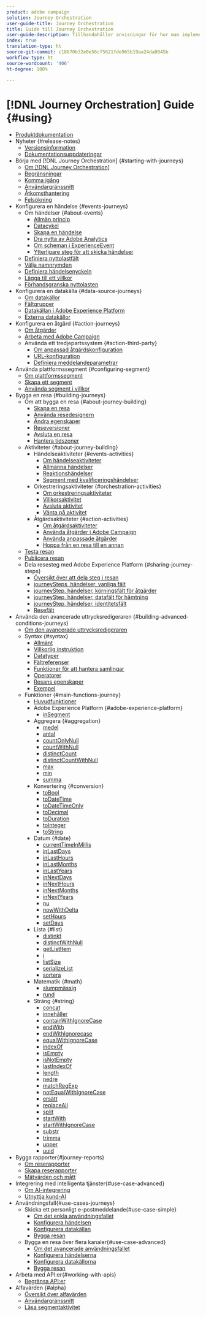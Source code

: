 ```yaml
---
product: adobe campaign
solution: Journey Orchestration
user-guide-title: Journey Orchestration
title: Guide till Journey Orchestration
user-guide-description: Tillhandahåller anvisningar för hur man implementerar och bygger resor.
index: true
translation-type: ht
source-git-commit: c18670b32e0e56cf5621fde965b19aa24da8045b
workflow-type: ht
source-wordcount: '406'
ht-degree: 100%

---
```



# [!DNL Journey Orchestration] Guide {#using}

+ [Produktdokumentation](journey-orchestration-home.md)
+ Nyheter {#release-notes}
   + [Versionsinformation](using/release-notes/release-notes.md)
   + [Dokumentationsuppdateringar](using/release-notes/documentation-updates.md)
+ Börja med [!DNL Journey Orchestration] {#starting-with-journeys}
   + [Om [!DNL Journey Orchestration]](using/about/about-journey-orchestration.md)
   + [Begränsningar](using/about/limitations.md)
   + [Komma igång](using/about/get-started.md)
   + [Användargränssnitt](using/about/user-interface.md)
   + [Åtkomsthantering](using/about/access-management.md)
   + [Felsökning](using/about/troubleshooting.md)
+ Konfigurera en händelse {#events-journeys}
   + Om händelser {#about-events}
      + [Allmän princip](using/event/about-events.md)
      + [Datacykel](using/event/about-data-cycle.md)
      + [Skapa en händelse](using/event/about-creating.md)
      + [Dra nytta av Adobe Analytics](using/event/about-analytics.md)
      + [Om scheman i ExperienceEvent](using/event/experience-event-schema.md)
      + [Ytterligare steg för att skicka händelser](using/event/additional-steps-to-send-events-to-journey-orchestration.md)
   + [Definiera nyttolastfält](using/event/defining-the-payload-fields.md)
   + [Välja namnrymden](using/event/selecting-the-namespace.md)
   + [Definiera händelsenyckeln](using/event/defining-the-event-key.md)
   + [Lägga till ett villkor](using/event/adding-a-condition.md)
   + [Förhandsgranska nyttolasten](using/event/previewing-the-payload.md)
+ Konfigurera en datakälla {#data-source-journeys}
   + [Om datakällor](using/datasource/about-data-sources.md)
   + [Fältgrupper](using/datasource/field-groups.md)
   + [Datakällan i Adobe Experience Platform](using/datasource/adobe-experience-platform-data-source.md)
   + [Externa datakällor](using/datasource/external-data-sources.md)
+ Konfigurera en åtgärd {#action-journeys}
   + [Om åtgärder](using/action/action.md)
   + [Arbeta med Adobe Campaign](using/action/working-with-adobe-campaign.md)
   + Använda ett tredjepartssystem {#action-third-party}
      + [Om anpassad åtgärdskonfiguration](using/action/about-custom-action-configuration.md)
      + [URL-konfiguration](using/action/url-configuration.md)
      + [Definiera meddelandeparametrar](using/action/defining-the-message-parameters.md)
+ Använda plattformssegment {#configuring-segment}
   + [Om plattformssegment](using/segment/about-segments.md)
   + [Skapa ett segment](using/segment/creating-a-segment.md)
   + [Använda segment i villkor](using/segment/using-a-segment.md)
+ Bygga en resa {#building-journeys}
   + Om att bygga en resa {#about-journey-building}
      + [Skapa en resa](using/building-journeys/journey.md)
      + [Använda resedesignern](using/building-journeys/using-the-journey-designer.md)
      + [Ändra egenskaper](using/building-journeys/changing-properties.md)
      + [Reseversioner](using/building-journeys/journey-versions.md)
      + [Avsluta en resa](using/building-journeys/terminating-a-journey.md)
      + [Hantera tidszoner](using/building-journeys/timezone-management.md)
   + Aktiviteter {#about-journey-building}
      + Händelseaktiviteter {#events-activities}
         + [Om händelseaktiviteter](using/building-journeys/event-activities.md)
         + [Allmänna händelser](using/building-journeys/general-events.md)
         + [Reaktionshändelser](using/building-journeys/reaction-events.md)
         + [Segment med kvalificeringshändelser](using/building-journeys/segment-qualification-events.md)
      + Orkestreringsaktiviteter {#orchestration-activities}
         + [Om orkestreringsaktiviteter](using/building-journeys/about-orchestration-activities.md)
         + [Villkorsaktivitet](using/building-journeys/condition-activity.md)
         + [Avsluta aktivitet](using/building-journeys/end-activity.md)
         + [Vänta på aktivitet](using/building-journeys/wait-activity.md)
      + Åtgärdsaktiviteter {#action-activities}
         + [Om åtgärdsaktiviteter](using/building-journeys/about-action-activities.md)
         + [Använda åtgärder i Adobe Campaign](using/building-journeys/using-adobe-campaign-actions.md)
         + [Använda anpassade åtgärder](using/building-journeys/using-custom-actions.md)
         + [Hoppa från en resa till en annan](using/building-journeys/jump.md)
   + [Testa resan](using/building-journeys/testing-the-journey.md)
   + [Publicera resan](using/building-journeys/publishing-the-journey.md)
   + Dela resesteg med Adobe Experience Platform {#sharing-journey-steps}
      + [Översikt över att dela steg i resan](using/building-journeys/sharing-overview.md)
      + [journeySteps, händelser, vanliga fält](using/building-journeys/sharing-common-fields.md)
      + [journeyStep, händelser, körningsfält för åtgärder](using/building-journeys/sharing-execution-fields.md)
      + [journeyStep, händelser, datafält för hämtning](using/building-journeys/sharing-fetch-fields.md)
      + [journeyStep, händelser, identitetsfält](using/building-journeys/sharing-identity-fields.md)
      + [Resefält](using/building-journeys/sharing-journey-fields.md)
+ Använda den avancerade uttrycksredigeraren {#building-advanced-conditions-journeys}
   + [Om den avancerade uttrycksredigeraren](using/expression/expressionadvanced.md)
   + Syntax {#syntax}
      + [Allmänt](using/expression/generalities.md)
      + [Villkorlig instruktion](using/expression/conditional-instruction.md)
      + [Datatyper](using/expression/data-types.md)
      + [Fältreferenser](using/expression/field-references.md)
      + [Funktioner för att hantera samlingar](using/expression/collection-management-functions.md)
      + [Operatorer](using/expression/operators.md)
      + [Resans egenskaper](using/expression/journey-properties.md)
      + [Exempel](using/expression/advanced-editor-use-cases.md)
   + Funktioner {#main-functions-journey}
      + [Huvudfunktioner](using/expression/functions.md)
      + Adobe Experience Platform {#adobe-experience-platform}
         + [inSegment](using/functions/functioninsegment.md)
      + Aggregera {#aggregation}
         + [medel](using/functions/functionavg.md)
         + [antal](using/functions/functioncount.md)
         + [countOnlyNull](using/functions/functioncountonlynull.md)
         + [countWithNull](using/functions/functioncountwithnull.md)
         + [distinctCount](using/functions/functiondistinctcount.md)
         + [distinctCountWithNull](using/functions/functiondistinctcountwithnull.md)
         + [max](using/functions/functionmax.md)
         + [min](using/functions/functionmin.md)
         + [summa](using/functions/functionsum.md)
      + Konvertering {#conversion}
         + [toBool](using/functions/functiontobool.md)
         + [toDateTime](using/functions/functiontodatetime.md)
         + [toDateTimeOnly](using/functions/functiontodatetimeonly.md)
         + [toDecimal](using/functions/functiontodecimal.md)
         + [toDuration](using/functions/functiontoduration.md)
         + [toInteger](using/functions/functiontointeger.md)
         + [toString](using/functions/functiontostring.md)
      + Datum {#date}
         + [currentTime&#x200B;InMillis](using/functions/functioncurrenttimeinmillis.md)
         + [inLastDays](using/functions/functioninlastdays.md)
         + [inLastHours](using/functions/functioninlasthours.md)
         + [inLastMonths](using/functions/functioninlastmonths.md)
         + [inLastYears](using/functions/functioninlastyears.md)
         + [inNextDays](using/functions/functioninnextdays.md)
         + [inNextHours](using/functions/functioninnexthours.md)
         + [inNextMonths](using/functions/functioninnextmonths.md)
         + [inNextYears](using/functions/functioninnextyears.md)
         + [nu](using/functions/functionnow.md)
         + [nowWithDelta](using/functions/functionnowwithdelta.md)
         + [setHours](using/functions/functionsethours.md)
         + [setDays](using/functions/functionsetdays.md)
      + Lista {#list}
         + [distinkt](using/functions/functiondistinct.md)
         + [distinctWithNull](using/functions/functiondistinctwithnull.md)
         + [getListItem](using/functions/functiongetlistitem.md)
         + [i](using/functions/functionin.md)
         + [listSize](using/functions/functionlistsize.md)
         + [serializeList](using/functions/functionserializelist.md)
         + [sortera](using/functions/functionsort.md)
      + Matematik {#math}
         + [slumpmässig](using/functions/functionrandom.md)
         + [rund](using/functions/functionround.md)
      + Sträng {#string}
         + [concat](using/functions/functionconcat.md)
         + [innehåller](using/functions/functioncontain.md)
         + [containWithIgnoreCase](using/functions/functioncontainwithignorecase.md)
         + [endWith](using/functions/functionendwith.md)
         + [endWithIgnorecase](using/functions/functionendwithignorecase.md)
         + [equalWithIgnoreCase](using/functions/functionequalignorecase.md)
         + [indexOf](using/functions/functionindexof.md)
         + [isEmpty](using/functions/functionisempty.md)
         + [isNotEmpty](using/functions/functionisnotempty.md)
         + [lastIndexOf](using/functions/functionlastindexof.md)
         + [length](using/functions/functionlength.md)
         + [nedre](using/functions/functionlower.md)
         + [matchRegExp](using/functions/functionmatchregexp.md)
         + [notEqualWithIgnoreCase](using/functions/functionnotequalignorecase.md)
         + [ersätt](using/functions/functionreplace.md)
         + [replaceAll](using/functions/functionreplaceall.md)
         + [split](using/functions/functionsplit.md)
         + [startWith](using/functions/functionstartwith.md)
         + [startWithIgnoreCase](using/functions/functionstartwithignorecase.md)
         + [substr](using/functions/functionsubstr.md)
         + [trimma](using/functions/functiontrim.md)
         + [upper](using/functions/functionupper.md)
         + [uuid](using/functions/functionuuid.md)
+ Bygga rapporter{#journey-reports}
   + [Om reserapporter](using/reporting/about-journey-reports.md)
   + [Skapa reserapporter](using/reporting/creating-your-journey-reports.md)
   + [Mätvärden och mått](using/reporting/metrics-and-dimensions.md)
+ Integrering med intelligenta tjänster{#use-case-advanced}
   + [Om AI-integrering](using/ai-services/ai-services-overview.md)
   + [Utnyttja kund-AI](using/ai-services/leveraging-customer-ai.md)
+ Användningsfall{#use-cases-journeys}
   + Skicka ett personligt e-postmeddelande{#use-case-simple}
      + [Om det enkla användningsfallet](using/usecase/about-the-simple-use-case.md)
      + [Konfigurera händelsen](using/usecase/configuring-the-event.md)
      + [Konfigurera datakällan](using/usecase/configuring-the-data-source.md)
      + [Bygga resan](using/usecase/simple-uc-building-the-journey.md)
   + Bygga en resa över flera kanaler{#use-case-advanced}
      + [Om det avancerade användningsfallet](using/usecase/about-the-advanced-use-case.md)
      + [Konfigurera händelserna](using/usecase/configuring-the-events.md)
      + [Konfigurera datakällorna](using/usecase/configuring-the-data-sources.md)
      + [Bygga resan](using/usecase/building-the-journey.md)
+ Arbeta med API:er{#working-with-apis}
   + [Begränsa API:er](using/api/capping.md)
+ Alfavärden {#alpha}
   + [Översikt över alfavärden](using/alpha/alpha-overview.md)
   + [Användargränssnitt](using/alpha/alpha-interface.md)
   + [Läsa segmentaktivitet](using/alpha/alpha-segment-trigger.md)

